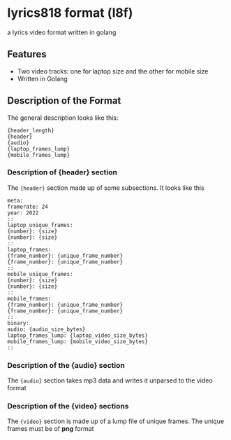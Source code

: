 # lyrics818 format (l8f)
a lyrics video format written in golang 

## Features
* Two video tracks: one for laptop size and the other for mobile size
* Written in Golang

## Description of the Format

The general description looks like this:
```
{header_length}
{header}
{audio}
{laptop_frames_lump}
{mobile_frames_lump}
```

### Description of {header} section

The `{header}` section made up of some subsections. It looks like this

```
meta:
framerate: 24
year: 2022
::
laptop_unique_frames:
{number}: {size}
{number}: {size}
::
laptop_frames:
{frame_number}: {unique_frame_number}
{frame_number}: {unique_frame_number}
::
mobile_unique_frames:
{number}: {size}
{number}: {size}
::
mobile_frames:
{frame_number}: {unique_frame_number}
{frame_number}: {unique_frame_number}
::
binary:
audio: {audio_size_bytes}
laptop_frames_lump: {laptop_video_size_bytes}
mobile_frames_lump: {mobile_video_size_bytes}
::
```


### Description of the {audio} section

The `{audio}` section takes mp3 data and writes it unparsed to the video format

### Description of the {video} sections

The `{video}` section is made up of a lump file of unique frames.
The unique frames must be of **png** format

